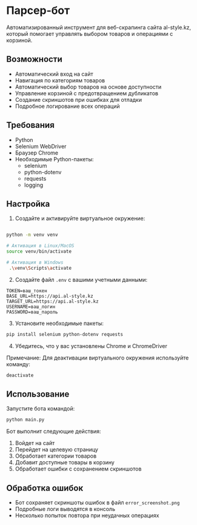 # Парсер-бот

Автоматизированный инструмент для веб-скрапинга сайта al-style.kz, который помогает управлять выбором товаров и операциями с корзиной.

## Возможности

- Автоматический вход на сайт
- Навигация по категориям товаров
- Автоматический выбор товаров на основе доступности
- Управление корзиной с предотвращением дубликатов
- Создание скриншотов при ошибках для отладки
- Подробное логирование всех операций

## Требования

- Python
- Selenium WebDriver
- Браузер Chrome
- Необходимые Python-пакеты:
  - selenium
  - python-dotenv
  - requests
  - logging

## Настройка

1. Создайте и активируйте виртуальное окружение:

```bash

python -m venv venv

# Активация в Linux/MacOS
source venv/bin/activate

# Активация в Windows
 .\venv\Scripts\activate
```

2. Создайте файл `.env` с вашими учетными данными:

```
TOKEN=ваш_токен
BASE_URL=https://api.al-style.kz
TARGET_URL=https://api.al-style.kz
USERNAME=ваш_логин
PASSWORD=ваш_пароль
```

3. Установите необходимые пакеты:

```bash
pip install selenium python-dotenv requests
```

4. Убедитесь, что у вас установлены Chrome и ChromeDriver

Примечание: Для деактивации виртуального окружения используйте команду:

```bash
deactivate
```

## Использование

Запустите бота командой:

```bash
python main.py
```

Бот выполнит следующие действия:

1. Войдет на сайт
2. Перейдет на целевую страницу
3. Обработает категории товаров
4. Добавит доступные товары в корзину
5. Обработает ошибки с сохранением скриншотов

## Обработка ошибок

- Бот сохраняет скриншоты ошибок в файл `error_screenshot.png`
- Подробные логи выводятся в консоль
- Несколько попыток повтора при неудачных операциях
